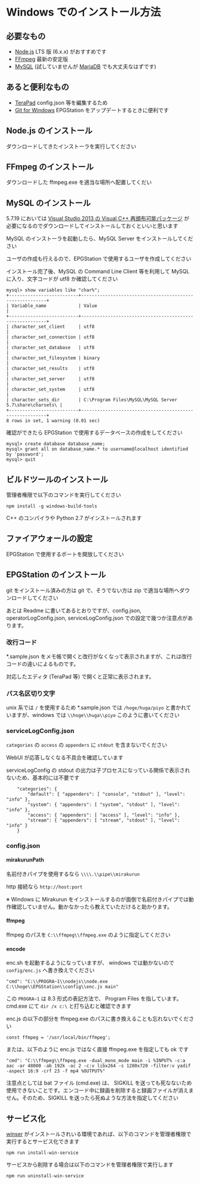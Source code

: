 Windows でのインストール方法
===

## 必要なもの

* [Node.js](https://nodejs.org/ja/) LTS 版 (6.x.x) がおすすめです
* [FFmpeg](http://ffmpeg.org/download.html) 最新の安定版
* [MySQL](https://dev.mysql.com/) (試していませんが [MariaDB](https://mariadb.org/) でも大丈夫なはずです)

## あると便利なもの

* [TeraPad](http://www5f.biglobe.ne.jp/~t-susumu/) config.json 等を編集するため
* [Git for Windows](https://git-for-windows.github.io/) EPGStation をアップデートするときに便利です

## Node.js のインストール

ダウンロードしてきたインストーラを実行してください

## FFmpeg のインストール

ダウンロードした ffmpeg.exe を適当な場所へ配置してくだい

## MySQL のインストール

5.7.19 においては [ Visual Studio 2013 の Visual C++ 再頒布可能パッケージ](https://www.microsoft.com/ja-jp/download/details.aspx?id=40784) が必要になるのでダウンロードしてインストールしておくといいと思います

MySQL のインストーラを起動したら、MySQL Server をインストールしてください

ユーザの作成も行えるので、EPGStation で使用するユーザを作成してください

インストール完了後、MySQL の Command Line Client 等を利用して MySQL に入り、文字コードが utf8 か確認してください

```
mysql> show variables like "char%";
+--------------------------+---------------------------------------------------------+
| Variable_name            | Value                                                   |
+--------------------------+---------------------------------------------------------+
| character_set_client     | utf8                                                    |
| character_set_connection | utf8                                                    |
| character_set_database   | utf8                                                    |
| character_set_filesystem | binary                                                  |
| character_set_results    | utf8                                                    |
| character_set_server     | utf8                                                    |
| character_set_system     | utf8                                                    |
| character_sets_dir       | C:\Program Files\MySQL\MySQL Server 5.7\share\charsets\ |
+--------------------------+---------------------------------------------------------+
8 rows in set, 1 warning (0.01 sec)
```

確認ができたら EPGStation で使用するデータベースの作成をしてください

```
mysql> create database database_name;
mysql> grant all on database_name.* to username@localhost identified by 'password';
mysql> quit
```

## ビルドツールのインストール

管理者権限で以下のコマンドを実行してください

```
npm install -g windows-build-tools
```
C++ のコンパイラや Python 2.7 がインストールされます

## ファイアウォールの設定
EPGStation で使用するポートを開放してください

## EPGStation のインストール

git をインストール済みの方は git で、そうでない方は zip で適当な場所へダウンロードしてください

あとは Readme に書いてあるとおりですが、config.json, operatorLogConfig.json, serviceLogConfig.json での設定で幾つか注意点があります。

### 改行コード

*.sample.json をメモ帳で開くと改行がなくなって表示されますが、これは改行コードの違いによるものです。

対応したエディタ (TeraPad 等) で開くと正常に表示されます。

### パス名区切り文字

unix 系では ```/``` を使用するため *.sample.json では ```/hoge/huga/piyo``` と書かれていますが、windows では ```\\hoge\\huga\\piyo``` このように書いてください

### serviceLogConfig.json
```categories``` の ```access``` の ```appenders``` に ```stdout``` を含まないでください

WebUI が応答しなくなる不具合を確認しています

serviceLogConfig の stdout の出力は子プロセスになっている関係で表示されないため、基本的には不要です

```
    "categories": {
        "default": { "appenders": [ "console", "stdout" ], "level": "info" },
        "system": { "appenders": [ "system", "stdout" ], "level": "info" },
        "access": { "appenders": [ "access" ], "level": "info" },
        "stream": { "appenders": [ "stream", "stdout" ], "level": "info" }
    }
```

### config.json

#### mirakurunPath

名前付きパイプを使用するなら ```\\\\.\\pipe\\mirakurun```

http 接続なら ```http://host:port```

※ Windows に Mirakurun をインストールするのが面倒で名前付きパイプでは動作確認していません。動かなかったら教えていただけると助かります。

#### ffmpeg

ffmpeg のパスを ```C:\\ffmpeg\\ffmpeg.exe``` のように指定してください

#### encode

enc.sh を起動するようになっていますが、 windows では動かないので ```config/enc.js``` へ書き換えでください

```
"cmd": "C:\\PROGRA~1\\nodejs\\node.exe C:\\hoge\\EPGStation\\config\\enc.js main"
```

この ```PROGRA~1``` は 8.3 形式の表記方法で、 Program Files を指しています。cmd.exe にて ```dir /x c:\``` と打ち込むと確認できます

enc.js の以下の部分を ffmpeg.exe のパスに書き換えることも忘れないでください

```
const ffmpeg = '/usr/local/bin/ffmpeg';
```

または、以下のように enc.js ではなく直接 ffmpeg.exe を指定しても ok です

```
"cmd": "C:\\ffmpeg\\ffmpeg.exe -dual_mono_mode main -i %INPUT% -c:a aac -ar 48000 -ab 192k -ac 2 -c:v libx264 -s 1280x720 -filter:v yadif -aspect 16:9 -crf 23 -f mp4 %OUTPUT%"
```

注意点としては bat ファイル (cmd.exe) は、 SIGKILL を送っても死なないため使用できないことです。エンコード中に録画を削除すると録画ファイルが消えません。そのため、SIGKILL を送ったら死ぬような方法を指定してください

## サービス化

[winser](https://github.com/jfromaniello/winser) がインストールされいる環境であれば、以下のコマンドを管理者権限で実行するとサービス化できます

```
npm run install-win-service
```

サービスから削除する場合は以下のコマンドを管理者権限で実行します

```
npm run uninstall-win-service
```
